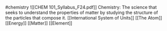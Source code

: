 #chemistry
![[CHEM 101_Syllabus_F24.pdf]]
Chemistry: The science that seeks to understand the properties of matter by studying the structure of the particles that compose it. 
[[International System of Units]]
[[The Atom]]
[[Energy]]
[[Matter]]
[[Element]]

